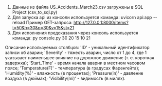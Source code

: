 1. Данные из файла US_Accidents_March23.csv загружены в SQL Project (csv_to_sql.py)
2. Для запуска api из консоли используется команда: uvicorn api:app --reload
    Пример GET-запроса: http://127.0.0.1:8000/items?t=50&h=30&p=30&v=15&st=21
3. Для исполнения предсказания через консоль используется команда: py console.py 30 20 15 10 21

Описание используемых столбцов:
'ID' -  уникальный идентификатор записи об аварии;
'Severity' - тяжесть аварии, число от 1 до 4, где 1 указывает наименьшее влияние на дорожное движение (т. е. короткая задержка);
'Start_Time' - время начала аварии в местном часовом поясе;
'Temperature(F)' - температура (в градусах Фаренгейта);
'Humidity(%)' - влажность (в процентах);
'Pressure(in)' - давление воздуха (в дюймах);
'Visibility(mi)' - видимость (в милях).